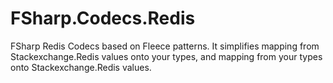 # FSharp.Codecs.Redis

FSharp Redis Codecs based on Fleece patterns. It simplifies mapping from Stackexchange.Redis values onto your types, and mapping from your types onto Stackexchange.Redis values.
